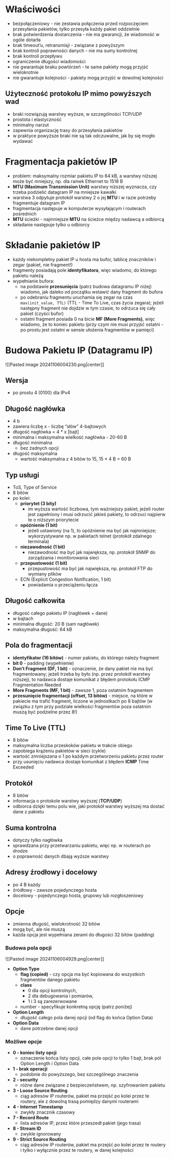 
# Właściwości

- bezpołączeniowy - nie zestawia połączenia przed rozpoczęciem przesyłania pakietów, tylko przesyła każdy pakiet oddzielnie
- brak potwierdzenia dostarczenia - nie ma gwarancji, że wiadomość w ogóle dotarła
- brak timeout’u, retransmisji - związane z powyższym
- brak kontroli poprawności danych - nie ma sumy kontrolnej
- brak kontroli przepływu
- ograniczenie długości wiadomości
- nie gwarantuje braku powtórzeń - te same pakiety mogą przyjść wielokrotnie
- nie gwarantuje kolejności - pakiety mogą przyjść w dowolnej kolejności
## Użyteczność protokołu IP mimo powyższych wad

- braki rozwiązują warstwy wyższe, w szczególności TCP/UDP
- prostota i elastyczność
- minimalny narzut
- zapewnia organizację trasy do przesyłania pakietów
- w praktyce powyższe braki nie są tak odczuwalne, jak by się mogło wydawać

# Fragmentacja pakietów IP

- problem: maksymalny rozmiar pakietu IP to 64 kB, a warstwy niższej może być mniejszy, np. dla ramek Ethernet to 1518 B
- **MTU (Maximum Transmission Unit)** warstwy niższej wyznacza, czy trzeba podzielić datagram IP na mniejsze kawałki
- warstwa 3 odpytuje protokół warstwy 2 o jej **MTU** i w razie potrzeby fragmentuje datagram IP
- fragmentacja następuje w komputerze wysyłającym i routerach pośrednich
- **MTU** ścieżki - najmniejsze **MTU** na ścieżce między nadawcą a odbiorcą
- składanie następuje tylko u odbiorcy

# Składanie pakietów IP

- każdy niekompletny pakiet IP u hosta ma bufor, tablicę znaczników i zegar (pakiet, nie fragment!)
- fragmenty posiadają pole **identyfikatora**, więc wiadomo, do którego pakietu należą
- wypełnianie bufora:
	- na podstawie **przesunięcia** (patrz budowa datagramu IP niżej) wiadomo, jak daleko od początku wstawić dany fragment do bufora
	- po odebraniu fragmentu uruchamia się zegar na czas `max(init_value, TTL)` (TTL - Time To Live, czas życia zegara); jeżeli następny fragment nie dojdzie w tym czasie, to odrzuca się cały pakiet (czyści bufor)
	- ostatni fragment posiada 0 na bicie **MF (More Fragments)**, więc wiadomo, że to koniec pakietu (przy czym nie musi przyjść ostatni - po prostu jest ostatni w sensie ułożenia fragmentów w pamięci)

# Budowa Pakietu IP (Datagramu IP)

![[Pasted image 20241106004230.png|center]]

## Wersja

- po prostu 4 (0100) dla IPv4

## Długość nagłówka

- 4 b
- zawiera liczbę x - liczbę “słów” 4-bajtowych
- długość nagłówka = 4 * x [bajt]
- minimalna i maksymalna wielkość nagłówka - 20-60 B
- długość minimalna
	- bez żadnych opcji
- długość maksymalna
	- wartość maksymalna z 4 bitów to 15, 15 * 4 B = 60 B

## Typ usługi

- ToS, Type of Service
- 8 bitów
- po kolei:
	- **priorytet (3 bity)**
		- im wyższa wartość liczbowa, tym ważniejszy pakiet; jeżeli router jest zapełniony i musi odrzucić jakieś pakiety, to odrzuci najpierw te o niższym priorytecie
	- **opóźnienie (1 bit)**
		- jeżeli ustawiony (na 1), to opóźnienie ma być jak najmniejsze; wykorzystywane np. w pakietach telnet (protokół zdalnego terminala)
	- **niezawodność (1 bit)**
		- niezawodność ma być jak największa, np. protokół SNMP do zarządzania i monitorowania sieci
	- **przepustowość (1 bit)**
		- przepustowość ma być jak największa, np. protokół FTP do wymiany plików
	- ECN (Explicit Congestion Notification, 1 bit) 
		- powiadamia o przeciążeniu łącza

## Długość całkowita

- długość całego pakietu IP (nagłówek + dane)
- w bajtach
- minimalna długość: 20 B (sam nagłówek)
- maksymalna długość: 64 kB

## Pola do fragmentacji

- **identyfikator (16 bitów)** - numer pakietu, do którego należy fragment
- **bit 0** - padding (wypełnienie)
- **Don’t Fragment (DF, 1 bit)** - oznaczenie, że dany pakiet nie ma być fragmentowany; jeżeli trzeba by było (np. przez protokół warstwy niższej), to nadawca dostaje komunikat z błędem protokołu ICMP Fragmentation Needed
- **More Fragments (MF, 1 bit)** - zawsze 1, poza ostatnim fragmentem
- **przesunięcie fragmentacji (offset, 13 bitów)** - miejsce, na które w pakiecie ma trafić fragment, liczone w jednostkach po 8 bajtów (w związku z tym przy podziale wielkości fragmentów poza ostatnim muszą być podzielne przez 8!)

## Time To Live (TTL)

- 8 bitów
- maksymalna liczba przeskoków pakietu w trakcie obiegu
- zapobiega krążeniu pakietów w sieci (cykle)
- wartość zmniejszana o 1 po każdym przetworzeniu pakietu przez router
- przy usunięciu nadawca dostaje komunikat z błędem **ICMP** Time Exceeded
## Protokół

- 8 bitów
- informacja o protokole warstwy wyższej (**TCP/UDP**)
- odbiorca dzięki temu polu wie, jaki protokół warstwy wyższej ma dostać dane z pakietu

## Suma kontrolna

- dotyczy tylko nagłówka
- sprawdzana przy przetwarzaniu pakietu, więc np. w routerach po drodze
- o poprawność danych dbają wyższe warstwy

## Adresy źrodłowy i docelowy

- po 4 B każdy
- źródłowy - zawsze pojedynczego hosta
- docelowy - pojedynczego hosta, grupowy lub rozgłoszeniowy


## Opcje

- zmienna długość, wielokrotność 32 bitów
- mogą być, ale nie muszą
- każda opcja jest wypełniana zerami do długości 32 bitów (padding)


### Budowa pola opcji

![[Pasted image 20241106004929.png|center]]

- **Option Type**
	- **flag (copied)** - czy opcja ma być kopiowana do wszystkich fragmentów danego pakietu
	- **class**
		- 0 dla opcji kontrolnych, 
		- 2 dla debugowania i pomiarów, 
		- 1 i 3 są zarezerwowane
	- number - specyfikuje konkretną opcję (patrz poniżej)
- **Option Length**
	- długość całego pola danej opcji (od flag do końca Option Data)
- **Option Data**
	- dane potrzebne danej opcji

### Możliwe opcje

- **0 - koniec listy opcji**
	- oznaczenie końca listy opcji, całe pole opcji to tylko 1 bajt, brak pól Option Length i Option Data
- **1 - brak operacji**
	- podobnie do powyższego, bez szczególnego znaczenia
- **2 - security**
	- różne dane związane z bezpieczeństwem, np. szyfrowaniem pakietu
- **3 - Loose Source Routing**
	- ciąg adresów IP routerów, pakiet ma przejść po kolei przez te routery, ale z dowolną trasą pomiędzy danymi routerami
- **4 - Internet Timestamp**
	- zwykły znacznik czasowy
- **7 - Record Route**
	- lista adresów IP, przez które przeszedł pakiet (jego trasa)
- **8 - Stream ID**
	- zwykle ignorowany
- **9 - Strict Source Routing**
	- ciąg adresów IP routerów, pakiet ma przejść po kolei przez te routery i tylko i wyłącznie przez te routery, w danej kolejności

